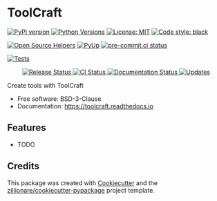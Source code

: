 # ToolCraft


[![PyPI version](https://img.shields.io/pypi/v/toolcraft?style=for-the-badge)](https://pypi.org/project/toolcraft/)
[![Python Versions](https://img.shields.io/pypi/pyversions/toolcraft?style=for-the-badge)](https://pypi.org/project/toolcraft/)
[![License: MIT](https://img.shields.io/pypi/l/toolcraft?style=for-the-badge)](https://opensource.org/licenses/BSD-3-Clause)
[![Code style: black](https://img.shields.io/badge/code%20style-black-000000.svg?style=for-the-badge)](https://github.com/psf/black)


[![Open Source Helpers](https://www.codetriage.com/spikingneurons/toolcraft/badges/users.svg)](https://www.codetriage.com/spikingneurons/toolcraft)
[![PyUp](https://pyup.io/repos/github/SpikingNeurons/toolcraft/shield.svg)](https://pyup.io/repos/github/SpikingNeurons/toolcraft/)
[![pre-commit.ci status](https://results.pre-commit.ci/badge/github/SpikingNeurons/toolcraft/main.svg)](https://results.pre-commit.ci/latest/github/SpikingNeurons/toolcraft/main)


[![Tests](https://github.com/SpikingNeurons/toolcraft/workflows/Tests/badge.svg)](https://github.com/SpikingNeurons/toolcraft/actions?query=workflow%3ATests)


<p align="center">
<a href="https://pypi.python.org/pypi/toolcraft">
    <img src="https://img.shields.io/pypi/v/toolcraft.svg"
        alt = "Release Status">
</a>

<a href="https://github.com/SpikingNeurons/toolcraft/actions">
    <img src="https://github.com/SpikingNeurons/toolcraft/actions/workflows/main.yml/badge.svg?branch=release" alt="CI Status">
</a>

<a href="https://toolcraft.readthedocs.io/en/latest/?badge=latest">
    <img src="https://readthedocs.org/projects/toolcraft/badge/?version=latest" alt="Documentation Status">
</a>

<a href="https://pyup.io/repos/github/SpikingNeurons/toolcraft/">
<img src="https://pyup.io/repos/github/SpikingNeurons/toolcraft/shield.svg" alt="Updates">
</a>

</p>


Create tools with ToolCraft


* Free software: BSD-3-Clause
* Documentation: <https://toolcraft.readthedocs.io>


## Features

* TODO

## Credits

This package was created with [Cookiecutter](https://github.com/audreyr/cookiecutter) and the [zillionare/cookiecutter-pypackage](https://github.com/zillionare/cookiecutter-pypackage) project template.
